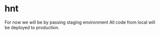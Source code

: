 # hnt
For now we will be by passing staging environment
All code from local will be deployed to production.
